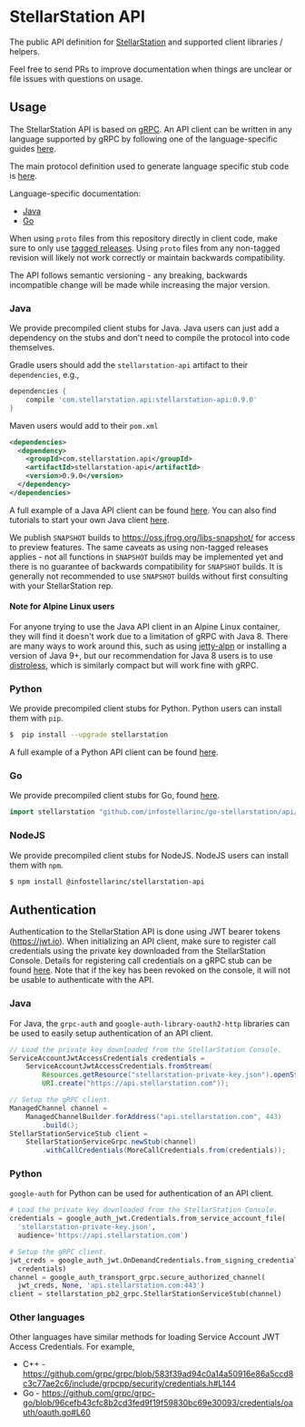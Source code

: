 # StellarStation API

The public API definition for [StellarStation](https://www.stellarstation.com/) and supported client
libraries / helpers.

Feel free to send PRs to improve documentation when things are unclear or file issues with questions on usage.

## Usage

The StellarStation API is based on [gRPC](https://grpc.io). An API client can be written in any
language supported by gRPC by following one of the language-specific guides [here](https://grpc.io/docs/).

The main protocol definition used to generate language specific stub code is [here](./api/src/main/proto/stellarstation/api/v1/stellarstation.proto).

Language-specific documentation:

- [Java](https://javadoc.io/doc/com.stellarstation.api/stellarstation-api/)
- [Go](https://godoc.org/github.com/infostellarinc/go-stellarstation/api/v1)

When using `proto` files from this repository directly in client code, make sure to only use [tagged releases](https://github.com/infostellarinc/stellarstation-api/releases).
Using `proto` files from any non-tagged revision will likely not work correctly or maintain backwards compatibility.

The API follows semantic versioning - any breaking, backwards incompatible change will be made while increasing the
major version.

### Java

We provide precompiled client stubs for Java. Java users can just add a dependency on
the stubs and don't need to compile the protocol into code themselves.

Gradle users should add the `stellarstation-api` artifact to their `dependencies`, e.g.,

```groovy
dependencies {
    compile 'com.stellarstation.api:stellarstation-api:0.9.0'
}
```

Maven users would add to their `pom.xml`

```xml
<dependencies>
  <dependency>
    <groupId>com.stellarstation.api</groupId>
    <artifactId>stellarstation-api</artifactId>
    <version>0.9.0</version>
  </dependency>
</dependencies>
```

A full example of a Java API client can be found [here](./integration-tests/java).
You can also find tutorials to start your own Java client [here](./integration-tests/java/README.md#How-to-initiate-a-new-project-from-this-example).

We publish `SNAPSHOT` builds to https://oss.jfrog.org/libs-snapshot/ for access to preview features.
The same caveats as using non-tagged releases applies - not all functions in `SNAPSHOT` builds may
be implemented yet and there is no guarantee of backwards compatibility for `SNAPSHOT` builds. It is
generally not recommended to use `SNAPSHOT` builds without first consulting with your StellarStation rep.

#### Note for Alpine Linux users

For anyone trying to use the Java API client in an Alpine Linux container, they will find it doesn't
work due to a limitation of gRPC with Java 8. There are many ways to work around this, such as
using [jetty-alpn](https://www.eclipse.org/jetty/documentation/current/alpn-chapter.html) or
installing a version of Java 9+, but our recommendation for Java 8 users is to use 
[distroless](https://github.com/GoogleContainerTools/distroless/blob/master/java/README.md), which
is similarly compact but will work fine with gRPC.

### Python

We provide precompiled client stubs for Python. Python users can install them with `pip`.

```bash
$  pip install --upgrade stellarstation
```

A full example of a Python API client can be found [here](./examples/python/printing-client).

### Go

We provide precompiled client stubs for Go, found [here](https://github.com/infostellarinc/go-stellarstation).

```go
import stellarstation "github.com/infostellarinc/go-stellarstation/api/v1"
```

### NodeJS

We provide precompiled client stubs for NodeJS. NodeJS users can install them with `npm`.

```bash
$ npm install @infostellarinc/stellarstation-api
```

## Authentication

Authentication to the StellarStation API is done using JWT bearer tokens (https://jwt.io). When
initializing an API client, make sure to register call credentials using the private key downloaded
from the StellarStation Console. Details for registering call credentials on a gRPC stub can be
found [here](https://grpc.io/docs/guides/auth.html). Note that if the key has been revoked on the
console, it will not be usable to authenticate with the API.

### Java
For Java, the `grpc-auth` and `google-auth-library-oauth2-http` libraries can be used to easily setup
authentication of an API client.

```java
// Load the private key downloaded from the StellarStation Console.
ServiceAccountJwtAccessCredentials credentials =
    ServiceAccountJwtAccessCredentials.fromStream(
        Resources.getResource("stellarstation-private-key.json").openStream(),
        URI.create("https://api.stellarstation.com"));

// Setup the gRPC client.
ManagedChannel channel =
    ManagedChannelBuilder.forAddress("api.stellarstation.com", 443)
        .build();
StellarStationServiceStub client =
    StellarStationServiceGrpc.newStub(channel)
        .withCallCredentials(MoreCallCredentials.from(credentials));
```
### Python
`google-auth` for Python can be used for authentication of an API client.


```python
# Load the private key downloaded from the StellarStation Console.
credentials = google_auth_jwt.Credentials.from_service_account_file(
  'stellarstation-private-key.json',
  audience='https://api.stellarstation.com')

# Setup the gRPC client.
jwt_creds = google_auth_jwt.OnDemandCredentials.from_signing_credentials(
  credentials)
channel = google_auth_transport_grpc.secure_authorized_channel(
  jwt_creds, None, 'api.stellarstation.com:443')
client = stellarstation_pb2_grpc.StellarStationServiceStub(channel)
```


### Other languages
Other languages have similar methods for loading Service Account JWT Access Credentials.
For example,

- C++ - https://github.com/grpc/grpc/blob/583f39ad94c0a14a50916e86a5ccd8c3c77ae2c6/include/grpcpp/security/credentials.h#L144
- Go - https://github.com/grpc/grpc-go/blob/96cefb43cfc8b2cd3fed9f19f59830bc69e30093/credentials/oauth/oauth.go#L60
